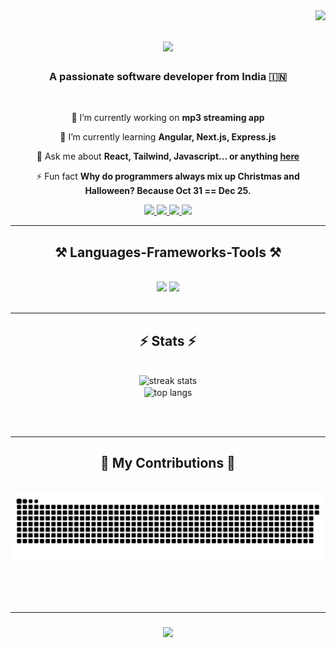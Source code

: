 <img align="right" src="https://api.visitorbadge.io/api/visitors?path=https%3A%2F%2Fgithub.com%2Frijuoddusual1999&labelColor=%23d9e3f0&countColor=%23263759" />

<h1 align="center">
    <img src="https://readme-typing-svg.herokuapp.com/?font=Righteous&size=35&center=true&vCenter=true&width=500&height=70&duration=4000&lines=Hi+There!+👋;+I'm+Riju+Mondal!;" />
</h1>

<h3 align="center">A passionate software developer from India 🇮🇳</h3>

<br/>

<div align="center">
 
 🔭 I’m currently working on **mp3 streaming app**
 
 🌱 I’m currently learning **Angular, Next.js, Express.js**

 💬 Ask me about **React, Tailwind, Javascript... or anything [here](https://github.com/salesp07/salesp07/issues)**

 ⚡ Fun fact **Why do programmers always mix up Christmas and Halloween? Because Oct 31 == Dec 25.**
 
 </div>
 
<div align="center"> 
  <a href="mailto:pilot.riju.rocks@gmail.com">
    <img src="https://img.shields.io/badge/Gmail-333333?style=for-the-badge&logo=gmail&logoColor=red" />
  </a>
  <a href="https://www.linkedin.com/in/riju-mondal-137686244/" target="_blank">
    <img src="https://img.shields.io/badge/LinkedIn-0077B5?style=for-the-badge&logo=linkedin&logoColor=white" target="_blank" />
  </a>
  <a href="https://rijumondal.netlify.app/" target="_blank">
     <img src="https://img.shields.io/badge/Portfolio-FF5722?style=for-the-badge&logo=todoist&logoColor=white" target="_blank" /> 
  </a>
   <a href="https://leetcode.com/riju1/" target="_blank">
  <img src="https://img.shields.io/badge/LeetCode-000000?style=for-the-badge&logo=LeetCode&logoColor=whitw" target="_blank" />
</a>
</div>

 <hr/>
 
<h2 align="center">⚒️ Languages-Frameworks-Tools ⚒️</h2>
<br/>
<div align="center">
    <img src="https://skillicons.dev/icons?i=react,html,css,vscode,github,tailwind,git" />
    <img src="https://skillicons.dev/icons?i=nodejs,python,javascript,typescript,express,cpp,threejs,mysql,bootstrap" /><br>
</div>

<br/>

<hr/>



<h2 align="center">⚡ Stats ⚡</h2>
<br>
<div align=center>
  <img width=390 src="https://streak-stats.demolab.com?user=rijuoddusual1999&theme=tokyonight&border_radius=3.9&card_width=472)](https://git.io/streak-stats" alt="streak stats"/>
  <br/>
  <img width=325 align="center" src="https://github-readme-stats-salesp07.vercel.app/api/top-langs/?username=rijuoddusual1999&hide=HTML&langs_count=8&layout=compact&theme=react&border_radius=10&size_weight=0.5&count_weight=0.5&exclude_repo=github-readme-stats" alt="top langs" />
</div>

<br/><br/>
<hr/>



<div align="center">
  <h2>🐍 My Contributions 🐍</h2>
  <br>
  <img alt="snake eating my contributions" src="https://raw.githubusercontent.com/rijuoddusual1999/rijuoddusual1999/output/github-contribution-grid-snake.svg" />
  
  <br/><br/><br/>
</div>


<hr/>






<h3 align="center">
    <img src="https://readme-typing-svg.herokuapp.com/?font=Righteous&size=25&center=true&vCenter=true&width=500&height=70&duration=4000&lines=Thanks+for+visiting!+✌️;+Shoot+me+a+message+on+Linkedin!;I'm+always+down+to+collab+:)">
</h3>

<br/>
